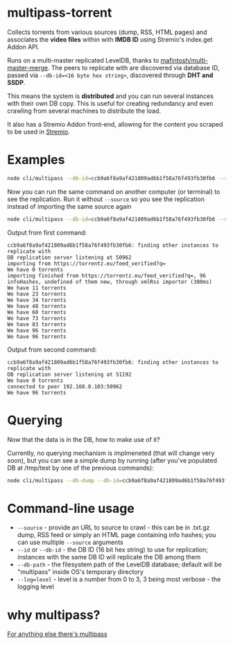 # multipass-torrent

Collects torrents from various sources (dump, RSS, HTML pages) and associates the **video files** within with **IMDB ID** using Stremio's index.get Addon API.

Runs on a multi-master replicated LevelDB, thanks to [mafintosh/multi-master-merge](http://github.com/mafintosh/multi-master-merge). The peers to replicate with are discovered via database ID, passed via ``--db-id=<16 byte hex string>``, discovered through **DHT and SSDP**.

This means the system is **distributed** and you can run several instances with their own DB copy. This is useful for creating redundancy and even crawling from several machines to distribute the load. 

It also has a Stremio Addon front-end, allowing for the content you scraped to be used in [Stremio](http://strem.io).


# Examples
```bash
node cli/multipass --db-id=ccb9a6f8a9af421809ad6b1f58a76f493fb30fb6 --source="https://torrentz.eu/feed_verified?q=" --db-path=/tmp/test
```

Now you can run the same command on another computer (or terminal) to see the replication. Run it without ``--source`` so you see the replication instead of importing the same source again
```bash
node cli/multipass --db-id=ccb9a6f8a9af421809ad6b1f58a76f493fb30fb6 --db-path=/tmp/test-2
```

Output from first command:
```
ccb9a6f8a9af421809ad6b1f58a76f493fb30fb6: finding other instances to replicate with
DB replication server listening at 50962
importing from https://torrentz.eu/feed_verified?q=
We have 0 torrents
importing finished from https://torrentz.eu/feed_verified?q=, 96 infoHashes, undefined of them new, through xmlRss importer (380ms)
We have 11 torrents
We have 23 torrents
We have 34 torrents
We have 48 torrents
We have 60 torrents
We have 73 torrents
We have 83 torrents
We have 96 torrents
We have 96 torrents
```
Output from second command:
```
ccb9a6f8a9af421809ad6b1f58a76f493fb30fb6: finding other instances to replicate with
DB replication server listening at 51192
We have 0 torrents
connected to peer 192.168.0.103:50962
We have 96 torrents
```

# Querying
Now that the data is in the DB, how to make use of it? 

Currently, no querying mechanism is implmeneted (that will change very soon), but you can see a simple dump by running (after you've populated DB at /tmp/test by one of the previous commands):
```bash
node cli/multipass --db-dump --db-id=ccb9a6f8a9af421809ad6b1f58a76f493fb30fb6 --db-path=/tmp/test
```

# Command-line usage
* ``--source`` - provide an URL to source to crawl - this can be in .txt.gz dump, RSS feed or simply an HTML page containing info hashes; you can use multiple ``--source`` arguments
* ``--id`` or ``--db-id`` - the DB ID (16 bit hex string) to use for replication; instances with the same DB ID will replicate the DB among them
* ``--db-path`` - the filesystem path of the LevelDB database; default will be "multipass" inside OS's temporary directory
* ``--log=level`` - level is a number from 0 to 3, 3 being most verbose - the logging level 

# why multipass?
[For anything else there's multipass](https://www.pinterest.com/pin/83738874291404469/)
